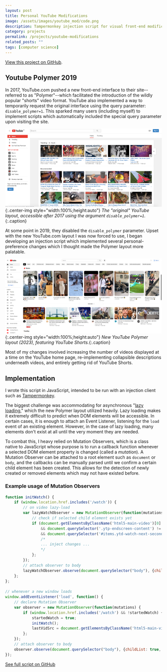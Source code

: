 ```yaml
---
layout: post
title: Personal YouTube Modifications
image: /assets/images/youtube_mod/code.png
description: Tampermonkey injection script for visual front-end modification and quality of life changes to YouTube.com
category: projects
permalink: /projects/youtube-modifications
related_posts: ""
tags: [computer science]
---
```

[View this project on GitHub](https://github.com/Ivar-Rydstrom/Personal-Youtube-Modifications).

## Youtube Polymer 2019

In 2017, YouTube.com pushed a new front-end interface to their site--referred to as "Polymer"--which facilitated the introduction of the wildly popular "shorts" video format. YouTube also implemented a way to temporarily request the original interface using the query parameter: `disable_polymer=1`. This sparked many users (including myself) to implement scripts which automatically included the special query parameter upon visiting the site.

![Pre-Polymer YouTube Interface](/assets/images/youtube_mod/pre_polymer.png){:.center-img style="width:100%;height:auto"}
*The "original" YouTube layout, accessible after 2017 using the argument `disable_polymer=1`.*{:.caption}

At some point in 2019, they disabled the `disable_polymer` parameter. Upset with the new YouTube.com layout I was now forced to use, I began developing an injection script which implemented several personal-preference changes which I thought made the Polymer layout more palatable.

![Polymer YouTube Interface](/assets/images/youtube_mod/polymer.png){:.center-img style="width:100%;height:auto"}
*New YouTube Polymer layout (2023), featuring YouTube Shorts.*{:.caption}

Most of my changes involved increasing the number of videos displayed at a time on the YouTube home page, re-implementing collapsible descriptions underneath videos, and entirely getting rid of YouTube Shorts.

## Implementation

I wrote this script in JavaScript, intended to be run with an injection client such as [Tampermonkey](https://www.tampermonkey.net/).

The biggest challenge was accommodating for asynchronous "[lazy loading](https://en.wikipedia.org/wiki/Lazy_loading)," which the new Polymer layout utilized heavily. Lazy loading makes it extremely difficult to predict when DOM elements will be accessible. In certain cases, it is enough to attach an Event Listener, listening for the `load` event of an existing element. However, in the case of lazy loading, many elements don't exist at all until the very moment they are needed.

To combat this, I heavy relied on Mutation Observers, which is a class native to JavaScript whose purpose is to run a callback function whenever a selected DOM element property is changed (called a *mutation*). A Mutation Observer can be attached to a root element such as `document` or `body`, and the callbacks can be manually parsed until we confirm a certain child element has been created. This allows for the detection of newly created or removed elements which may not have existed before.

### Example usage of Mutation Observers
~~~javascript
function initWatch() {
    if (window.location.href.includes('/watch')) {
        // on video lazy-load
        var lazyWatchObserver = new MutationObserver(function(mutations, observer) {
            // check if selected child element exists yet
            if (document.getElementsByClassName('html5-main-video')[0] !== undefined 
                && document.querySelector('.ytp-endscreen-content') != undefined 
                && document.querySelector('#items.ytd-watch-next-secondary-results-renderer') != undefined) {
                /*
                ... inject changes ...
                */
            };
        });
        // attach observer to body
        lazyWatchObserver.observe(document.querySelector("body"), {childList: true, subtree: true});
    };
};

// whenever a new window loads
window.addEventListener('load', function() {
    // declare Mutation Observer
    var observer = new MutationObserver(function(mutations) {
        if (window.location.href.includes('/watch') && !startedWatch) {
            startedWatch = true;
            initWatch();
            lastVidSrc = document.getElementsByClassName('html5-main-video')[0].src;
        };
    });
    // attach observer to body
    observer.observe(document.querySelector("body"), {childList: true, subtree: true});
});
~~~

[See full script on GitHub](https://github.com/Ivar-Rydstrom/Personal-Youtube-Modifications)
